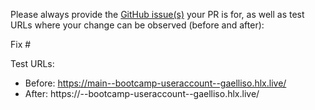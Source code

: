 Please always provide the [GitHub issue(s)](../issues) your PR is for, as well as test URLs where your change can be observed (before and after):

Fix #<gh-issue-id>

Test URLs:
- Before: https://main--bootcamp-useraccount--gaelliso.hlx.live/
- After: https://<branch>--bootcamp-useraccount--gaelliso.hlx.live/
